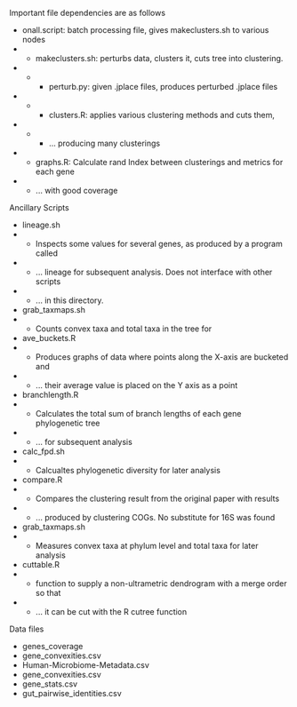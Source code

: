 Important file dependencies are as follows
- onall.script: batch processing file, gives makeclusters.sh to various nodes
- - makeclusters.sh: perturbs data, clusters it, cuts tree into clustering.
- - - perturb.py: given .jplace files, produces perturbed .jplace files
- - - clusters.R: applies various clustering methods and cuts them,
- - - ... producing many clusterings
- - graphs.R: Calculate rand Index between clusterings and metrics for each gene
- - ... with good coverage

Ancillary Scripts
- lineage.sh
- - Inspects some values for several genes, as produced by a program called
- - ... lineage for subsequent analysis.  Does not interface with other scripts
- - ... in this directory.
- grab_taxmaps.sh
- - Counts convex taxa and total taxa in the tree for 
- ave_buckets.R
- - Produces graphs of data where points along the X-axis are bucketed and
- - ... their average value is placed on the Y axis as a point
- branchlength.R
- - Calculates the total sum of branch lengths of each gene phylogenetic tree
- - ... for subsequent analysis
- calc_fpd.sh
- - Calcualtes phylogenetic diversity for later analysis
- compare.R
- - Compares the clustering result from the original paper with results
- - ... produced by clustering COGs.  No substitute for 16S was found
- grab_taxmaps.sh
- - Measures convex taxa at phylum level and total taxa for later analysis
- cuttable.R
- - function to supply a non-ultrametric dendrogram with a merge order so that
- - ... it can be cut with the R cutree function

Data files
- genes_coverage
- gene_convexities.csv
- Human-Microbiome-Metadata.csv
- gene_convexities.csv
- gene_stats.csv
- gut_pairwise_identities.csv

